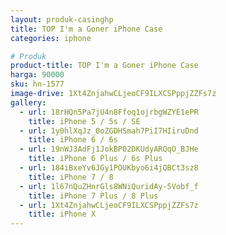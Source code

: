 ```yaml
---
layout: produk-casinghp
title: TOP I'm a Goner iPhone Case
categories: iphone

# Produk
product-title: TOP I'm a Goner iPhone Case
harga: 90000
sku: hn-1577
image-drive: 1Xt4ZnjahwCLjeoCF9ILXCSPppjZZFs7z
gallery:
  - url: 18rHQn5Pa7jU4n8Ffoq1ojrbgWZYE1ePR
    title: iPhone 5 / 5s / SE
  - url: 1y0hlXqJz_0oZGDHSmah7PiI7HIiruDnd
    title: iPhone 6 / 6s
  - url: 19nWJ3AdFj1JokBP02DKUdyARQqO_BJHe
    title: iPhone 6 Plus / 6s Plus
  - url: 184iBxeYv6JGy1POUKbyo6i4jQBCt3sz8
    title: iPhone 7 / 8
  - url: 1l67nQuZHnrGls8WNiQuridAy-5Vobf_f
    title: iPhone 7 Plus / 8 Plus
  - url: 1Xt4ZnjahwCLjeoCF9ILXCSPppjZZFs7z
    title: iPhone X
---
```

